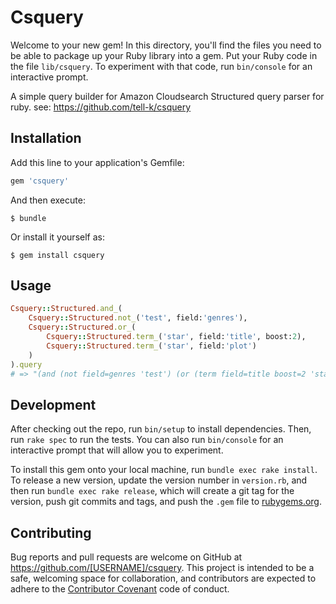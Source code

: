 # Csquery

Welcome to your new gem! In this directory, you'll find the files you need to be able to package up your Ruby library into a gem. Put your Ruby code in the file `lib/csquery`. To experiment with that code, run `bin/console` for an interactive prompt.

A simple query builder for Amazon Cloudsearch Structured query parser for ruby.
see: https://github.com/tell-k/csquery

## Installation

Add this line to your application's Gemfile:

```ruby
gem 'csquery'
```

And then execute:

    $ bundle

Or install it yourself as:

    $ gem install csquery

## Usage

```ruby
Csquery::Structured.and_(
    Csquery::Structured.not_('test', field:'genres'),
    Csquery::Structured.or_(
        Csquery::Structured.term_('star', field:'title', boost:2),
        Csquery::Structured.term_('star', field:'plot')
    )
).query
# => "(and (not field=genres 'test') (or (term field=title boost=2 'star') (term field=plot 'star')))"
```

## Development

After checking out the repo, run `bin/setup` to install dependencies. Then, run `rake spec` to run the tests. You can also run `bin/console` for an interactive prompt that will allow you to experiment.

To install this gem onto your local machine, run `bundle exec rake install`. To release a new version, update the version number in `version.rb`, and then run `bundle exec rake release`, which will create a git tag for the version, push git commits and tags, and push the `.gem` file to [rubygems.org](https://rubygems.org).

## Contributing

Bug reports and pull requests are welcome on GitHub at https://github.com/[USERNAME]/csquery. This project is intended to be a safe, welcoming space for collaboration, and contributors are expected to adhere to the [Contributor Covenant](http://contributor-covenant.org) code of conduct.
